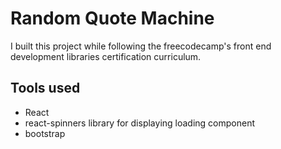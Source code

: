 # Random Quote Machine

I built this project while following the freecodecamp's front end development libraries certification curriculum.

## Tools used

- React
- react-spinners library for displaying loading component
- bootstrap
